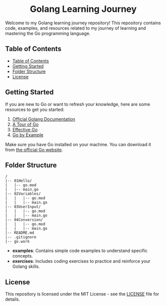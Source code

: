 <h1 align="center">Golang Learning Journey</h1>

Welcome to my Golang learning journey repository! This repository contains code, examples, and resources related to my journey of learning and mastering the Go programming language.

## Table of Contents

- [Table of Contents](#table-of-contents)
- [Getting Started](#getting-started)
- [Folder Structure](#folder-structure)
- [License](#license)

## Getting Started

If you are new to Go or want to refresh your knowledge, here are some resources to get you started:

1. [Official Golang Documentation](https://golang.org/doc/)
2. [A Tour of Go](https://tour.golang.org/welcome/1)
3. [Effective Go](https://golang.org/doc/effective_go.html)
4. [Go by Example](https://gobyexample.com/)

Make sure you have Go installed on your machine. You can download it from [the official Go website](https://golang.org/dl/).

## Folder Structure

```plaintext
/
|-- 01Hello/
|   |-- go.mod
|   |-- main.go
|-- 02Variables/
|   |   |-- go.mod
|   |   |-- main.go
|-- 03UserInput/
|   |   |-- go.mod
|   |   |-- main.go
|-- 04Conversion/
|   |   |-- go.mod
|   |   |-- main.go
|-- README.md
|-- .gitignore
|-- go.work
```

- **examples**: Contains simple code examples to understand specific concepts.
- **exercises**: Includes coding exercises to practice and reinforce your Golang skills.

## License

This repository is licensed under the MIT License - see the [LICENSE](LICENSE) file for details.